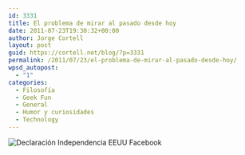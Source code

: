 ```yaml
---
id: 3331
title: El problema de mirar al pasado desde hoy
date: 2011-07-23T19:30:32+00:00
author: Jorge Cortell
layout: post
guid: https://cortell.net/blog/?p=3331
permalink: /2011/07/23/el-problema-de-mirar-al-pasado-desde-hoy/
wpsd_autopost:
  - "1"
categories:
  - Filosofí­a
  - Geek Fun
  - General
  - Humor y curiosidades
  - Technology
---
```

<img class="aligncenter" src="https://bp.uuuploads.com/365-project-brock-davis/make-something-cool-every-day-brock-davis-29.jpg" alt="Declaración Independencia EEUU Facebook" />